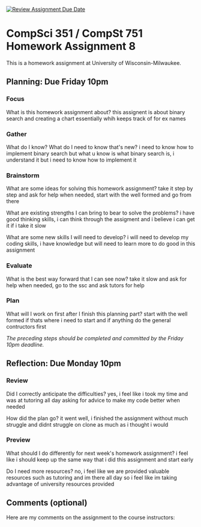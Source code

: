[![Review Assignment Due Date](https://classroom.github.com/assets/deadline-readme-button-24ddc0f5d75046c5622901739e7c5dd533143b0c8e959d652212380cedb1ea36.svg)](https://classroom.github.com/a/BYS6EEQB)
# CompSci 351 / CompSt 751 Homework Assignment 8

This is a homework assignment at University of Wisconsin-Milwaukee.

## Planning: Due Friday 10pm

### Focus

What is this homework assignment about? this assignent is about binary search and creating a chart essentially whih keeps track of for ex names

### Gather

What do I know?  What do I need to know that's new? i need to know how to implement binary search but what u know is what binary search is, i understand it but i need to know how to implement it

### Brainstorm

What are some ideas for solving this homework assignment? take it step by step and ask for help when needed, start with the well formed and go from there

What are existing strengths I can bring to bear to solve the problems? i have good thinking skills, i can think through the assigment and i believe i can get it if i take it slow

What are some new skills I will need to develop? i will need to develop my coding skills, i have knowledge but will need to learn more to do good in this assignment

### Evaluate

What is the best way forward that I can see now? take it slow and ask for help when needed, go to the ssc and ask tutors for help

### Plan

What will I work on first after I finish this planning part? start with the well formed if thats where i need to start and if anything do the general contructors first

*The preceding steps should be completed and committed by the
Friday 10pm deadline.*

## Reflection: Due Monday 10pm

### Review

Did I correctly anticipate the difficulties? yes, i feel like i took my time and was at tutoring all day asking for advice to make my code better when needed

How did the plan go? it went well, i finished the assignment without much struggle and didnt struggle on clone as much as i thought i would

### Preview

What should I do differently for next week's homework assignment? i feel like i should keep up the same way that i did this assignment and start early

Do I need more resources? no, i feel like we are provided valuable resources such as tutoring and im there all day so i feel like im taking advantage of university resources provided

## Comments (optional)

Here are my comments on the assignment to the course instructors:
